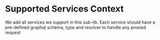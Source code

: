 # Supported Services Context

We add all services we support in this sub-lib. Each service should have a pre-defined graphql schema, type and resolver to handle any proxied request
